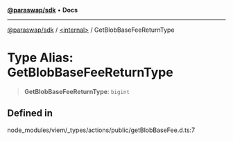 [**@paraswap/sdk**](../../README.md) • **Docs**

***

[@paraswap/sdk](../../globals.md) / [\<internal\>](../README.md) / GetBlobBaseFeeReturnType

# Type Alias: GetBlobBaseFeeReturnType

> **GetBlobBaseFeeReturnType**: `bigint`

## Defined in

node\_modules/viem/\_types/actions/public/getBlobBaseFee.d.ts:7
